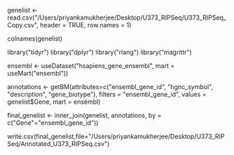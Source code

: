 genelist <- read.csv("/Users/priyankamukherjee/Desktop/U373_RIPSeq/U373_RIPSeq_Copy.csv", header = TRUE, row.names = 1)

colnames(genelist)

library("tidyr")
library("dplyr")
library("rlang")
library("magrittr")

ensembl <- useDataset("hsapiens_gene_ensembl", mart = useMart("ensembl"))

annotations <- getBM(attributes=c("ensembl_gene_id", "hgnc_symbol", "description", "gene_biotype"), filters = "ensembl_gene_id", values = genelist$Gene, mart = ensembl)

final_genelist <- inner_join(genelist, annotations, by = c("Gene"="ensembl_gene_id"))

write.csv(final_genelist,file="/Users/priyankamukherjee/Desktop/U373_RIPSeq/Annotated_U373_RIPSeq.csv")
